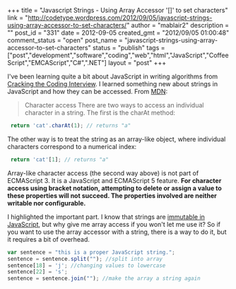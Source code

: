 +++
title = "Javascript Strings - Using Array Accessor '[]' to set characters"
link = "http://codetype.wordpress.com/2012/09/05/javascript-strings-using-array-accessor-to-set-characters/"
author = "mablair2"
description = ""
post_id = "331"
date = 2012-09-05
created_gmt = "2012/09/05 01:00:48"
comment_status = "open"
post_name = "javascript-strings-using-array-accessor-to-set-characters"
status = "publish"
tags = ["post","development","software","coding","web","html","JavaScript","CoffeeScript","EMCAScript","C#",".NET"]
layout = "post"
+++

I've been learning quite a bit about JavaScript in writing algorithms from [Cracking the Coding Interview](http://www.amazon.com/gp/product/098478280X/ref=as_li_qf_sp_asin_il_tl?ie=UTF8&camp=1789&creative=9325&creativeASIN=098478280X&linkCode=as2&tag=aplfopoex-20). I learned something new about strings in JavaScript and how they can be accessed. From [MDN](https://developer.mozilla.org/en-US/docs/JavaScript/Reference/Global_Objects/String#Distinction_between_string_primitives_and_String_objects):

> Character access There are two ways to access an individual character in a string. The first is the charAt method:
``` js
 return 'cat'.charAt(1); // returns "a"
```

 The other way is to treat the string as an array-like object, where individual characters correspond to a numerical index:
``` js
 return 'cat'[1]; // returns "a"
```

 Array-like character access (the second way above) is not part of ECMAScript 3. It is a JavaScript and ECMAScript 5 feature. **For character access using bracket notation, attempting to delete or assign a value to these properties will not succeed. The properties involved are neither writable nor configurable.**

I highlighted the important part. I know that strings are [immutable in JavaScript](http://en.wikibooks.org/wiki/JavaScript/Optimization#String_concatenation), but why give me array access if you won't let me use it? So if you want to use the array accessor with a string, there is a way to do it, but it requires a bit of overhead.
``` js
var sentence = "this is a proper JavaScript string.";
sentence = sentence.split(""); //split into array
sentence[18] = 'j'; //changing values to lowercase
sentence[22] = 's';
sentence = sentence.join(""); //make the array a string again
```

